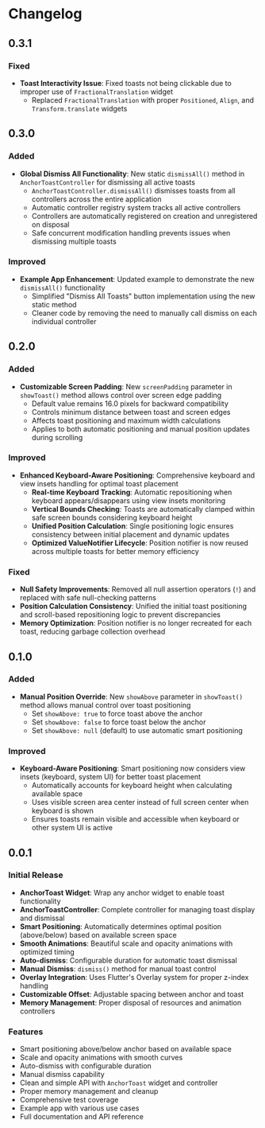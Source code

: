 # Changelog

## 0.3.1

### Fixed
* **Toast Interactivity Issue**: Fixed toasts not being clickable due to improper use of `FractionalTranslation` widget
  - Replaced `FractionalTranslation` with proper `Positioned`, `Align`, and `Transform.translate` widgets

## 0.3.0

### Added
* **Global Dismiss All Functionality**: New static `dismissAll()` method in `AnchorToastController` for dismissing all active toasts
  - `AnchorToastController.dismissAll()` dismisses toasts from all controllers across the entire application
  - Automatic controller registry system tracks all active controllers
  - Controllers are automatically registered on creation and unregistered on disposal
  - Safe concurrent modification handling prevents issues when dismissing multiple toasts

### Improved  
* **Example App Enhancement**: Updated example to demonstrate the new `dismissAll()` functionality
  - Simplified "Dismiss All Toasts" button implementation using the new static method
  - Cleaner code by removing the need to manually call dismiss on each individual controller

## 0.2.0

### Added
* **Customizable Screen Padding**: New `screenPadding` parameter in `showToast()` method allows control over screen edge padding
  - Default value remains 16.0 pixels for backward compatibility
  - Controls minimum distance between toast and screen edges
  - Affects toast positioning and maximum width calculations
  - Applies to both automatic positioning and manual position updates during scrolling

### Improved
* **Enhanced Keyboard-Aware Positioning**: Comprehensive keyboard and view insets handling for optimal toast placement
  - **Real-time Keyboard Tracking**: Automatic repositioning when keyboard appears/disappears using view insets monitoring
  - **Vertical Bounds Checking**: Toasts are automatically clamped within safe screen bounds considering keyboard height
  - **Unified Position Calculation**: Single positioning logic ensures consistency between initial placement and dynamic updates
  - **Optimized ValueNotifier Lifecycle**: Position notifier is now reused across multiple toasts for better memory efficiency

### Fixed
* **Null Safety Improvements**: Removed all null assertion operators (`!`) and replaced with safe null-checking patterns
* **Position Calculation Consistency**: Unified the initial toast positioning and scroll-based repositioning logic to prevent discrepancies
* **Memory Optimization**: Position notifier is no longer recreated for each toast, reducing garbage collection overhead

## 0.1.0

### Added
* **Manual Position Override**: New `showAbove` parameter in `showToast()` method allows manual control over toast positioning
  - Set `showAbove: true` to force toast above the anchor
  - Set `showAbove: false` to force toast below the anchor  
  - Set `showAbove: null` (default) to use automatic smart positioning

### Improved
* **Keyboard-Aware Positioning**: Smart positioning now considers view insets (keyboard, system UI) for better toast placement
  - Automatically accounts for keyboard height when calculating available space
  - Uses visible screen area center instead of full screen center when keyboard is shown
  - Ensures toasts remain visible and accessible when keyboard or other system UI is active

## 0.0.1

### Initial Release

* **AnchorToast Widget**: Wrap any anchor widget to enable toast functionality
* **AnchorToastController**: Complete controller for managing toast display and dismissal
* **Smart Positioning**: Automatically determines optimal position (above/below) based on available screen space
* **Smooth Animations**: Beautiful scale and opacity animations with optimized timing
* **Auto-dismiss**: Configurable duration for automatic toast dismissal
* **Manual Dismiss**: `dismiss()` method for manual toast control
* **Overlay Integration**: Uses Flutter's Overlay system for proper z-index handling
* **Customizable Offset**: Adjustable spacing between anchor and toast
* **Memory Management**: Proper disposal of resources and animation controllers

### Features

- Smart positioning above/below anchor based on available space
- Scale and opacity animations with smooth curves
- Auto-dismiss with configurable duration
- Manual dismiss capability
- Clean and simple API with `AnchorToast` widget and controller
- Proper memory management and cleanup
- Comprehensive test coverage
- Example app with various use cases
- Full documentation and API reference
